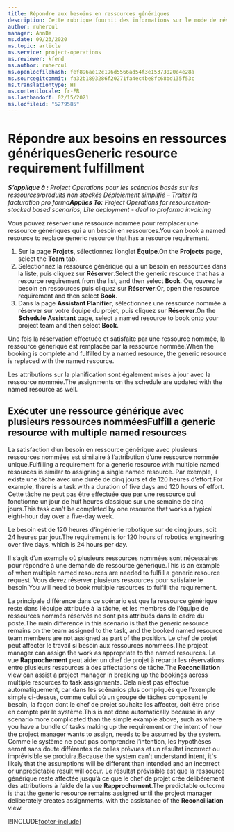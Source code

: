 ```yaml
---
title: Répondre aux besoins en ressources génériques
description: Cette rubrique fournit des informations sur le mode de réservation des ressources nommées pour un besoin en ressources générique.
author: ruhercul
manager: AnnBe
ms.date: 09/23/2020
ms.topic: article
ms.service: project-operations
ms.reviewer: kfend
ms.author: ruhercul
ms.openlocfilehash: fef896ae12c196d5566ad54f3e15373020e4e28a
ms.sourcegitcommit: fa32b1893286f20271fa4ec4be8fc68bd135f53c
ms.translationtype: HT
ms.contentlocale: fr-FR
ms.lasthandoff: 02/15/2021
ms.locfileid: "5279585"
---
```

# <a name="generic-resource-requirement-fulfillment"></a><span data-ttu-id="35d71-103">Répondre aux besoins en ressources génériques</span><span class="sxs-lookup"><span data-stu-id="35d71-103">Generic resource requirement fulfillment</span></span>

<span data-ttu-id="35d71-104">_**S’applique à :** Project Operations pour les scénarios basés sur les ressources/produits non stockés Déploiement simplifié – Traiter la facturation pro forma_</span><span class="sxs-lookup"><span data-stu-id="35d71-104">_**Applies To:** Project Operations for resource/non-stocked based scenarios, Lite deployment - deal to proforma invoicing_</span></span>

<span data-ttu-id="35d71-105">Vous pouvez réserver une ressource nommée pour remplacer une ressource génériques qui a un besoin en ressources.</span><span class="sxs-lookup"><span data-stu-id="35d71-105">You can book a named resource to replace generic resource that has a resource requirement.</span></span>

1. <span data-ttu-id="35d71-106">Sur la page **Projets**, sélectionnez l’onglet **Équipe**.</span><span class="sxs-lookup"><span data-stu-id="35d71-106">On the **Projects** page, select the **Team** tab.</span></span>
2. <span data-ttu-id="35d71-107">Sélectionnez la ressource générique qui a un besoin en ressources dans la liste, puis cliquez sur **Réserver**.</span><span class="sxs-lookup"><span data-stu-id="35d71-107">Select the generic resource that has a resource requirement from the list, and then select **Book**.</span></span> <span data-ttu-id="35d71-108">Ou, ouvrez le besoin en ressources puis cliquez sur **Réserver**.</span><span class="sxs-lookup"><span data-stu-id="35d71-108">Or, open the resource requirement and then select **Book**.</span></span>
3. <span data-ttu-id="35d71-109">Dans la page **Assistant Planifier**, sélectionnez une ressource nommée à réserver sur votre équipe du projet, puis cliquez sur **Réserver**.</span><span class="sxs-lookup"><span data-stu-id="35d71-109">On the **Schedule Assistant** page, select a named resource to book onto your project team and then select **Book**.</span></span>

<span data-ttu-id="35d71-110">Une fois la réservation effectuée et satisfaite par une ressource nommée, la ressource générique est remplacée par la ressource nommée.</span><span class="sxs-lookup"><span data-stu-id="35d71-110">When the booking is complete and fulfilled by a named resource, the generic resource is replaced with the named resource.</span></span>

<span data-ttu-id="35d71-111">Les attributions sur la planification sont également mises à jour avec la ressource nommée.</span><span class="sxs-lookup"><span data-stu-id="35d71-111">The assignments on the schedule are updated with the named resource as well.</span></span>

## <a name="fulfill-a-generic-resource-with-multiple-named-resources"></a><span data-ttu-id="35d71-112">Exécuter une ressource générique avec plusieurs ressources nommées</span><span class="sxs-lookup"><span data-stu-id="35d71-112">Fulfill a generic resource with multiple named resources</span></span>
<span data-ttu-id="35d71-113">La satisfaction d’un besoin en ressource générique avec plusieurs ressources nommées est similaire à l’attribution d’une ressource nommée unique.</span><span class="sxs-lookup"><span data-stu-id="35d71-113">Fulfilling a requirement for a generic resource with multiple named resources is similar to assigning a single named resource.</span></span> <span data-ttu-id="35d71-114">Par exemple, il existe une tâche avec une durée de cinq jours et de 120 heures d’effort.</span><span class="sxs-lookup"><span data-stu-id="35d71-114">For example, there is a task with a duration of five days and 120 hours of effort.</span></span> <span data-ttu-id="35d71-115">Cette tâche ne peut pas être effectuée que par une ressource qui fonctionne un jour de huit heures classique sur une semaine de cinq jours.</span><span class="sxs-lookup"><span data-stu-id="35d71-115">This task can't be completed by one resource that works a typical eight-hour day over a five-day week.</span></span> 

<span data-ttu-id="35d71-116">Le besoin est de 120 heures d’ingénierie robotique sur de cinq jours, soit 24 heures par jour.</span><span class="sxs-lookup"><span data-stu-id="35d71-116">The requirement is for 120 hours of robotics engineering over five days, which is 24 hours per day.</span></span>

<span data-ttu-id="35d71-117">Il s’agit d’un exemple où plusieurs ressources nommées sont nécessaires pour répondre à une demande de ressource générique.</span><span class="sxs-lookup"><span data-stu-id="35d71-117">This is an example of when multiple named resources are needed to fulfill a generic resource request.</span></span> <span data-ttu-id="35d71-118">Vous devez réserver plusieurs ressources pour satisfaire le besoin.</span><span class="sxs-lookup"><span data-stu-id="35d71-118">You will need to book multiple resources to fulfill the requirement.</span></span>

<span data-ttu-id="35d71-119">La principale différence dans ce scénario est que la ressource générique reste dans l’équipe attribuée à la tâche, et les membres de l’équipe de ressources nommés réservés ne sont pas attribués dans le cadre du poste.</span><span class="sxs-lookup"><span data-stu-id="35d71-119">The main difference in this scenario is that the generic resource remains on the team assigned to the task, and the booked named resource team members are not assigned as part of the position.</span></span> <span data-ttu-id="35d71-120">Le chef de projet peut affecter le travail si besoin aux ressources nommées.</span><span class="sxs-lookup"><span data-stu-id="35d71-120">The project manager can assign the work as appropriate to the named resources.</span></span> <span data-ttu-id="35d71-121">La vue **Rapprochement** peut aider un chef de projet à répartir les réservations entre plusieurs ressources à des affectations de tâche.</span><span class="sxs-lookup"><span data-stu-id="35d71-121">The **Reconciliation** view can assist a project manager in breaking up the bookings across multiple resources to task assignments.</span></span> <span data-ttu-id="35d71-122">Cela n’est pas effectué automatiquement, car dans les scénarios plus compliqués que l’exemple simple ci-dessus, comme celui où un groupe de tâches composent le besoin, la façon dont le chef de projet souhaite les affecter, doit être prise en compte par le système.</span><span class="sxs-lookup"><span data-stu-id="35d71-122">This is not done automatically because in any scenario more complicated than the simple example above, such as where you have a bundle of tasks making up the requirement or the intent of how the project manager wants to assign, needs to be assumed by the system.</span></span> <span data-ttu-id="35d71-123">Comme le système ne peut pas comprendre l’intention, les hypothèses seront sans doute différentes de celles prévues et un résultat incorrect ou imprévisible se produira.</span><span class="sxs-lookup"><span data-stu-id="35d71-123">Because the system can't understand intent, it's likely that the assumptions will be different than intended and an incorrect or unpredictable result will occur.</span></span> <span data-ttu-id="35d71-124">Le résultat prévisible est que la ressource générique reste affectée jusqu’à ce que le chef de projet crée délibérément des attributions à l’aide de la vue **Rapprochement**.</span><span class="sxs-lookup"><span data-stu-id="35d71-124">The predictable outcome is that the generic resource remains assigned until the project manager deliberately creates assignments, with the assistance of the **Reconciliation** view.</span></span>




[!INCLUDE[footer-include](../includes/footer-banner.md)]